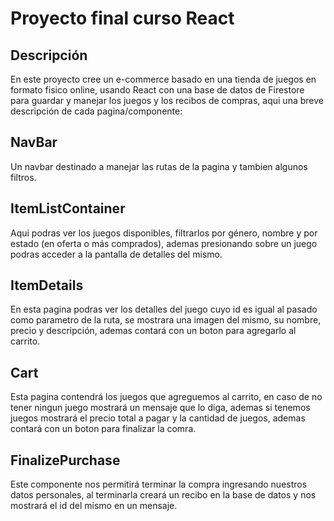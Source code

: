 # Proyecto final curso React
## Descripción 
En este proyecto cree un e-commerce basado en una tienda de juegos en formato fisico online, usando React con una base de datos de Firestore para guardar y manejar los juegos y los recibos de compras, aqui una breve descripción de cada pagina/componente:
## NavBar
Un navbar destinado a manejar las rutas de la pagina y tambien algunos filtros.
## ItemListContainer
Aqui podras ver los juegos disponibles, filtrarlos por género, nombre y por estado (en oferta o más comprados), ademas presionando sobre un juego podras acceder a la pantalla de detalles del mismo.
## ItemDetails
En esta pagina podras ver los detalles del juego cuyo id es igual al pasado como parametro de la ruta, se mostrara una imagen del mismo, su nombre, precio y descripción, ademas contará con un boton para agregarlo al carrito.
## Cart
Esta pagina contendrá los juegos que agreguemos al carrito, en caso de no tener ningun juego mostrará un mensaje que lo diga, ademas si tenemos juegos mostrará el precio total a pagar y la cantidad de juegos, ademas contará con un boton para finalizar la comra.
## FinalizePurchase
Este componente nos permitirá terminar la compra ingresando nuestros datos personales, al terminarla creará un recibo en la base de datos y nos mostrará el id del mismo en un mensaje.
